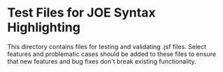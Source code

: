 # Test Files for JOE Syntax Highlighting

This directory contains files for testing and validating .jsf files. Select features and problematic cases should be added to these files to ensure that new features and bug fixes don't break existing functionality.
